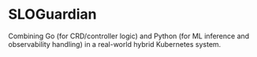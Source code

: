 # SLOGuardian
Combining Go (for CRD/controller logic) and Python (for ML inference and observability handling) in a real-world hybrid Kubernetes system.

